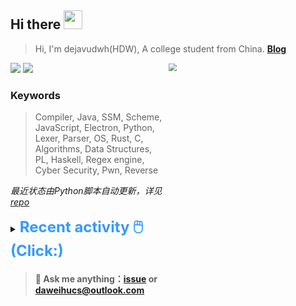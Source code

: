 ## Hi there <img src="https://raw.githubusercontent.com/MartinHeinz/MartinHeinz/master/wave.gif" width="30px">

> Hi, I'm dejavudwh(HDW), A college student from China. **[Blog](https://www.cnblogs.com/secoding)** 

![](https://komarev.com/ghpvc/?username=dejavudwh)
<img src="https://img.shields.io/badge/BLOG-dejavudwh-blue"><a href="https://www.cnblogs.com/secoding/"></a></img>
<img align="right" width="50%" src="https://github-readme-stats.vercel.app/api?username=dejavudwh&show_icons=true&theme=onedark&count_private=true" style="zoom: 80%;" /> 

### Keywords 

> Compiler, Java, SSM, Scheme, JavaScript, Electron, Python, Lexer, Parser, OS, Rust, C, Algorithms, Data Structures, PL, Haskell, Regex engine, Cyber Security, Pwn, Reverse

*最近状态由Python脚本自动更新，详见<a href="https://github.com/dejavudwh/dejavudwh"> repo</a>*

<details>

  <summary><font size="5.5" color="#3399FF"><b>Recent activity 🖱️(Click:)</b></font></summary>

  - <details open>

    <summary><font size="3.5" color="#3399FF"><b>Recent Post 🖱️</b></font></summary>
    <br>
    <table>
    <tr>
    <td>
    <!-- ZHIHUPOSTS:START --> 

    <!-- ZHIHUPOSTS:END -->
    </td>
    <td>
    <!-- GITHUB:START -->

    - [dejavudwh pushed to main in dejavudwh/KubeArmor](https://github.com/dejavudwh/KubeArmor/compare/d6db731c7e...e64ccb7fed) - 2023-12-26T17:10:50Z
    - [dejavudwh pushed to main in dejavudwh/tetragon](https://github.com/dejavudwh/tetragon/compare/1a68bf2681...a250225c19) - 2023-12-24T16:47:47Z
    - [dejavudwh forked dejavudwh/tracee from aquasecurity/tracee](https://github.com/dejavudwh/tracee) - 2023-12-24T16:38:51Z
    - [dejavudwh starred bytedance/vArmor](https://github.com/bytedance/vArmor) - 2023-12-17T04:48:29Z
    - [dejavudwh opened an issue in siyuan-note/siyuan](https://github.com/siyuan-note/siyuan/issues/9825) - 2023-12-05T19:13:52Z
    <!-- GITHUB:END -->
    </td>
    </tr>
    </table>
  </details>

</details>

> #### 💬 Ask me anything：[issue](https://github.com/dejavudwh/dejavudwh/issues) or [daweihucs@outlook.com](mailto:daweihucs@outlook.com)